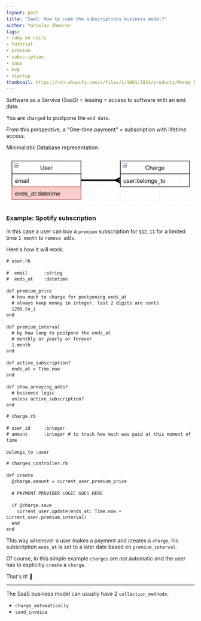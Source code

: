 ```yaml
---
layout: post
title: "SaaS: How to code the subscriptions business model?"
author: Yaroslav Shmarov
tags: 
- ruby on rails
- tutorial
- premium
- subscription
- saas
- mvp
- startup
thumbnail: https://cdn.shopify.com/s/files/1/1061/1924/products/Money_Bag_Emoji_grande.png?v=1571606064
---
```


Software as a Service (SaaS) = leasing = access to software with an end date.

You are `charged` to postpone the `end date`.

From this perspective, a "One-time payment" = subscription with lifetime access.

Minimalistic Database representation:

![subscription-uml-1](/assets/2020-11-23-how-to-code-the-subscription-business-model-saas-service-as-a-service/subscription-uml-1.png)

### Example: Spotify subscription

In this case a user can buy a  `premium` subscription for `$12,11` for a limited time `1 month` to `remove adds`.

Here's how it will work:

```
# user.rb

#  email      :string
#  ends_at    :datetime

def premium_price
  # how much to charge for postponing ends_at
  # always keep money in integer. last 2 digits are cents
  1299.to_i 
end

def premium_interval
  # by how long to postpone the ends_at
  # monthly or yearly or forever
  1.month 
end

def active_subscription?
  ends_at > Time.now
end

def show_annoying_adds?
  # business logic
  unless active_subscription?
end
```

```
# charge.rb

# user_id     :integer
# amount      :integer # to track how much was paid at this moment of time

belongs_to :user
```

```
# charges_controller.rb

def create
  @charge.amount = current_user.premium_price

  # PAYMENT PROVIDER LOGIC GOES HERE

  if @charge.save
    current_user.update(ends_at: Time.now + current_user.premium_interval)
  end
end
```

This way whenever a user makes a payment and creates a `charge`, 
his subscription `ends_at` is set to a later date based on `premium_interval`.

Of course, in this simple example `charges` are not automatic and the user has to explicitly `create` a `charge`.

That's it! 🤠

****

The SaaS business model can usually have 2 `collection_methods`:
* `charge_automatically` 
* `send_invoice` 
